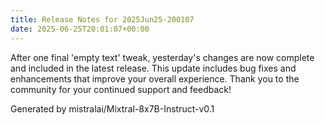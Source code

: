 ```yaml
---
title: Release Notes for 2025Jun25-200107
date: 2025-06-25T20:01:07+00:00
---
```


After one final 'empty text' tweak, yesterday's changes are now complete and included in the latest release. This update includes bug fixes and enhancements that improve your overall experience. Thank you to the community for your continued support and feedback!

Generated by mistralai/Mixtral-8x7B-Instruct-v0.1
